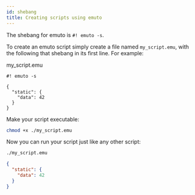 ```yaml
---
id: shebang
title: Creating scripts using emuto
---
```


The shebang for emuto is `#! emuto -s`.

To create an emuto script simply create a file named `my_script.emu`, with the
following that shebang in its first line. For example:

my_script.emu
```
#! emuto -s

{
  "static": {
    "data": 42
  }
}
```

Make your script executable:

```bash
chmod +x ./my_script.emu
```

Now you can run your script just like any other script:

```bash
./my_script.emu
```

```json
{
  "static": {
    "data": 42
  }
}
```

